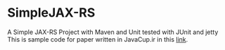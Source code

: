 # SimpleJAX-RS
A Simple JAX-RS Project with Maven and Unit tested with JUnit and jetty 
This is sample code for paper written in JavaCup.ir in this [link](http://javacup.ir/jc/maven-tools-for-integration-test/).
